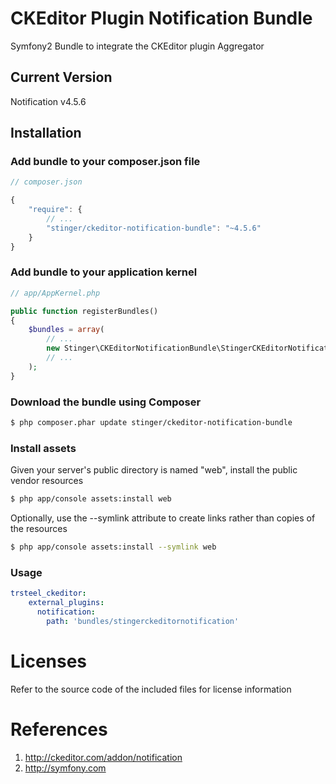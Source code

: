 # CKEditor Plugin Notification Bundle
Symfony2 Bundle to integrate the CKEditor plugin Aggregator

## Current Version

Notification v4.5.6

## Installation

### Add bundle to your composer.json file

``` js
// composer.json

{
    "require": {
		// ...
        "stinger/ckeditor-notification-bundle": "~4.5.6"
    }
}
```

### Add bundle to your application kernel

``` php
// app/AppKernel.php

public function registerBundles()
{
    $bundles = array(
        // ...
        new Stinger\CKEditorNotificationBundle\StingerCKEditorNotificationBundle(),
        // ...
    );
}
```

### Download the bundle using Composer

``` bash
$ php composer.phar update stinger/ckeditor-notification-bundle
```

### Install assets

Given your server's public directory is named "web", install the public vendor resources

``` bash
$ php app/console assets:install web
```

Optionally, use the --symlink attribute to create links rather than copies of the resources 

``` bash
$ php app/console assets:install --symlink web
```

### Usage

``` yaml
trsteel_ckeditor:
    external_plugins:
      notification:
        path: 'bundles/stingerckeditornotification'
```



# Licenses

Refer to the source code of the included files for license information

# References

1. http://ckeditor.com/addon/notification
2. http://symfony.com
